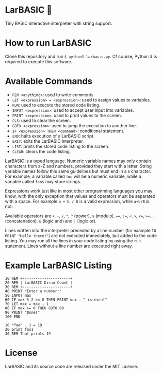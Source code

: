 # LarBASIC 💾
Tiny BASIC interactive interpreter with string support.

# How to run LarBASIC
Clone this repository and run `$ python3 larbasic.py`. Of course, Python 3 is required to execute this software.

# Available Commands
 * `REM <anything>`: used to write comments.
 * `LET <expression> = <expression>`: used to assign values to variables.
 * `RUN`: used to execute the stored code listing.
 * `INPUT <expression>`: used to accept user input into variables.
 * `PRINT <expression>`: used to print values to the screen.
 * `CLS`: used to clear the screen.
 * `GOTO <expression>`: used to jump the execution to another line.
 * `IF <expression> THEN <command>`: conditional statement.
 * `END`: halts execution of a LarBASIC script.
 * `EXIT`: exits the LarBASIC interpreter.
 * `LIST`: prints the stored code listing to the screen.
 * `CLEAR`: clears the code listing.

LarBASIC is a typed language. Numeric variable names may only contain characters from a-Z and numbers, provided they start with a letter. String variable names follow this same guidelines but must end in a `$` character. For example, a variable called `foo` will be a numeric variable, while a variable called `foo$` may store strings.

Expressions work just like in most other programming languages you may know, with the only exception that values and operators must be separated with a space. For example `a + b / 8` is a valid expression, while `a+b/8` is not.

Available operators are `+`, `-`, `/`, `*`, `^` (power), `%` (modulo), `==`, `!=`, `<`, `>`, `<=`, `>=`, `.` (concatenation), `&` (logic and) and `|` (logic or).

Lines written into the interpreter preceded by a line number (for example `10 PRINT "Hello there!"`) are not executed immediately, but added to the code listing. You may run all the lines in your code listing by using the `run` statement. Lines without a line number are executed right away.

# Example LarBASIC Listing
```basic
10 REM +----------------------+
20 REM | LarBASIC Disan Count |
30 REM +----------------------+
40 PRINT "Enter a number:"
50 INPUT max
60 IF max % 2 == 0 THEN PRINT max . " is even!"
70 LET max = max - 1
80 IF max >= 0 THEN GOTO 60
90 PRINT "Done!"
100 END
```

```basic
10 "foo" . 1 = 19
20 print foo1
30 REM That prints 19
```

# License
LarBASIC and its source code are released under the MIT License.
